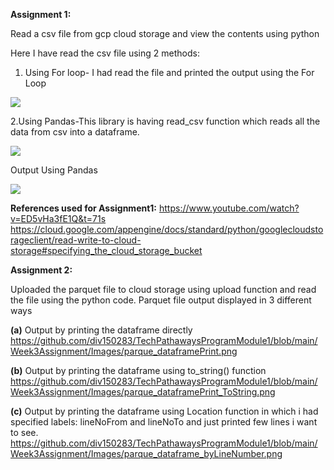 <b>Assignment 1:</b>

Read a csv file from gcp cloud storage and view the contents using python

Here I have read the csv file using 2 methods:

1. Using For loop- I had read the file and printed the output using the For Loop 


![](https://github.com/div150283/TechPathawaysProgramModule1/blob/main/Week3Assignment/Images/readingcsv_forloop.png)


2.Using Pandas-This library is having read_csv function which reads all the data from csv into a dataframe.

![](https://github.com/div150283/TechPathawaysProgramModule1/blob/main/Week3Assignment/Images/readingcsv_panda.png)

Output Using Pandas

![](https://github.com/div150283/TechPathawaysProgramModule1/blob/main/Week3Assignment/Images/readingcsv_panda_output.png)

<b>References used for Assignment1:</b>
https://www.youtube.com/watch?v=ED5vHa3fE1Q&t=71s
https://cloud.google.com/appengine/docs/standard/python/googlecloudstorageclient/read-write-to-cloud-storage#specifying_the_cloud_storage_bucket

<b>Assignment 2:</b>
 
   Uploaded the parquet file to cloud storage using upload function and read the file using the python code.
   Parquet file output displayed in 3 different ways
    
   <b>(a)</b> Output by printing the dataframe directly
   https://github.com/div150283/TechPathawaysProgramModule1/blob/main/Week3Assignment/Images/parque_dataframePrint.png
    
   <b>(b)</b> Output by printing the dataframe using to_string() function 
   https://github.com/div150283/TechPathawaysProgramModule1/blob/main/Week3Assignment/Images/parque_dataframePrint_ToString.png
    
   <b>(c)</b> Output by printing the dataframe using Location function in which i had specified labels: lineNoFrom and lineNoTo and just printed few lines i want to see.
   https://github.com/div150283/TechPathawaysProgramModule1/blob/main/Week3Assignment/Images/parque_dataframe_byLineNumber.png
   
    
